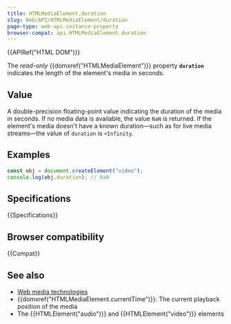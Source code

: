 ```yaml
---
title: HTMLMediaElement.duration
slug: Web/API/HTMLMediaElement/duration
page-type: web-api-instance-property
browser-compat: api.HTMLMediaElement.duration
---
```


{{APIRef("HTML DOM")}}

The _read-only_ {{domxref("HTMLMediaElement")}}
property **`duration`** indicates the length of the element's
media in seconds.

## Value

A double-precision floating-point value indicating the duration of the media in
seconds. If no media data is available, the value `NaN` is returned. If the
element's media doesn't have a known duration—such as for live media streams—the value
of `duration` is `+Infinity`.

## Examples

```js
const obj = document.createElement("video");
console.log(obj.duration); // NaN
```

## Specifications

{{Specifications}}

## Browser compatibility

{{Compat}}

## See also

- [Web media technologies](/en-US/docs/Web/Media)
- {{domxref("HTMLMediaElement.currentTime")}}: The current playback position of the
  media
- The {{HTMLElement("audio")}} and {{HTMLElement("video")}} elements
